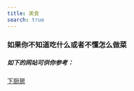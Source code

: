 ```yaml
---
title: 美食
search: true
---
```


### 如果你不知道吃什么或者不懂怎么做菜

##### 如下的网站可供你参考：

[下厨房](http://www.xiachufang.com/)